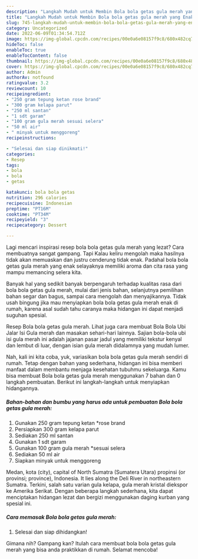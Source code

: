 ```yaml
---
description: "Langkah Mudah untuk Membin Bola bola getas gula merah yang Enak Banget"
title: "Langkah Mudah untuk Membin Bola bola getas gula merah yang Enak Banget"
slug: 745-langkah-mudah-untuk-membin-bola-bola-getas-gula-merah-yang-enak-banget
category: Uncategorized
date: 2022-06-09T01:34:54.712Z
image: https://img-global.cpcdn.com/recipes/00e0a6e08157f9c8/680x482cq70/bola-bola-getas-gula-merah-foto-resep-utama.jpg
hideToc: false
enableToc: true
enableTocContent: false
thumbnail: https://img-global.cpcdn.com/recipes/00e0a6e08157f9c8/680x482cq70/bola-bola-getas-gula-merah-foto-resep-utama.jpg
cover: https://img-global.cpcdn.com/recipes/00e0a6e08157f9c8/680x482cq70/bola-bola-getas-gula-merah-foto-resep-utama.jpg
author: Admin
authorAv: notfound
ratingvalue: 3.2
reviewcount: 10
recipeingredient:
- "250 gram tepung ketan rose brand"
- "300 gram kelapa parut"
- "250 ml santan"
- "1 sdt garam"
- "100 gram gula merah sesuai selera"
- "50 ml air"
- " minyak untuk menggoreng"
recipeinstructions:

- "Selesai dan siap dinikmati!"
categories:
- Resep
tags:
- bola
- bola
- getas

katakunci: bola bola getas 
nutrition: 296 calories
recipecuisine: Indonesian
preptime: "PT16M"
cooktime: "PT34M"
recipeyield: "3"
recipecategory: Dessert

---
```



Lagi mencari inspirasi resep bola bola getas gula merah yang lezat? Cara membuatnya sangat gampang. Tapi Kalau keliru mengolah maka hasilnya tidak akan memuaskan dan justru cenderung tidak enak. Padahal bola bola getas gula merah yang enak selayaknya memiliki aroma dan cita rasa yang mampu memancing selera kita.


Banyak hal yang sedikit banyak berpengaruh terhadap kualitas rasa dari bola bola getas gula merah, mulai dari jenis bahan, selanjutnya pemilihan bahan segar dan bagus, sampai cara mengolah dan menyajikannya. Tidak usah bingung jika mau menyiapkan bola bola getas gula merah enak di rumah, karena asal sudah tahu caranya maka hidangan ini dapat menjadi suguhan spesial.

Resep Bola bola getas gula merah. Lihat juga cara membuat Bola Bola Ubi Jalar Isi Gula merah dan masakan sehari-hari lainnya. Sajian bola-bola ubi isi gula merah ini adalah jajanan pasar jadul yang memiliki tekstur kenyal dan lembut di luar, dengan isian gula merah didalamnya yang mudah lumer.


Nah, kali ini kita coba, yuk, variasikan bola bola getas gula merah sendiri di rumah. Tetap dengan bahan yang sederhana, hidangan ini bisa memberi manfaat dalam membantu menjaga kesehatan tubuhmu sekeluarga. Kamu bisa membuat Bola bola getas gula merah menggunakan 7 bahan dan 0 langkah pembuatan. Berikut ini langkah-langkah untuk menyiapkan hidangannya.

<!--inarticleads1-->

##### Bahan-bahan dan bumbu yang harus ada untuk pembuatan Bola bola getas gula merah:

1. Gunakan 250 gram tepung ketan *rose brand
1. Persiapkan 300 gram kelapa parut
1. Sediakan 250 ml santan
1. Gunakan 1 sdt garam
1. Gunakan 100 gram gula merah *sesuai selera
1. Sediakan 50 ml air
1. Siapkan  minyak untuk menggoreng


Medan, kota (city), capital of North Sumatra (Sumatera Utara) propinsi (or provinsi; province), Indonesia. It lies along the Deli River in northeastern Sumatra. Terkini, salah satu varian gula kelapa, gula merah kristal diekspor ke Amerika Serikat. Dengan beberapa langkah sederhana, kita dapat menciptakan hidangan lezat dan bergizi menggunakan daging kurban yang spesial ini. 

<!--inarticleads2-->

##### Cara memasak Bola bola getas gula merah:


1. Selesai dan siap dihidangkan!



Gimana nih? Gampang kan? Itulah cara membuat bola bola getas gula merah yang bisa anda praktikkan di rumah. Selamat mencoba!
